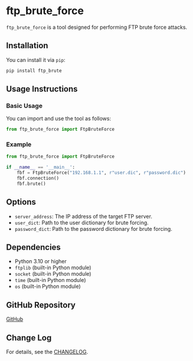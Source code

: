 # ftp_brute_force

`ftp_brute_force` is a tool designed for performing FTP brute force attacks.

## Installation

You can install it via `pip`:

```bash
pip install ftp_brute
```

## Usage Instructions

### Basic Usage

You can import and use the tool as follows:

```python
from ftp_brute_force import FtpBruteForce
```

### Example

```python
from ftp_brute_force import FtpBruteForce

if __name__ == '__main__':
    fbf = FtpBruteForce("192.168.1.1", r"user.dic", r"password.dic")
    fbf.connection()
    fbf.brute()
```

## Options

- `server_address`: The IP address of the target FTP server.
- `user_dict`: Path to the user dictionary for brute forcing.
- `password_dict`: Path to the password dictionary for brute forcing.

## Dependencies

- Python 3.10 or higher
- `ftplib` (built-in Python module)
- `socket` (built-in Python module)
- `time` (built-in Python module)
- `os` (built-in Python module)

## GitHub Repository
[GitHub](https://github.com/jacksonjapy/ftp_brute_force)

## Change Log
For details, see the [CHANGELOG](https://github.com/jacksonjapy/ftp_brute_force/blob/master/CHANGELOG.md).